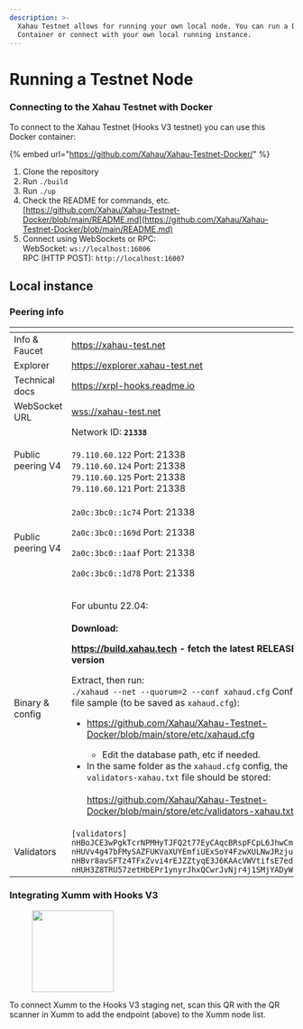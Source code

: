 ```yaml
---
description: >-
  Xahau Testnet allows for running your own local node. You can run a Docker
  Container or connect with your own local running instance.
---
```


# Running a Testnet Node

### Connecting to the Xahau Testnet with Docker

To connect to the Xahau Testnet (Hooks V3 testnet) you can use this Docker container:

{% embed url="https://github.com/Xahau/Xahau-Testnet-Docker/" %}

1. Clone the repository
2. Run `./build`
3. Run `./up`
4. Check the README for commands, etc.\
   [https://github.com/Xahau/Xahau-Testnet-Docker/blob/main/README.md](https://github.com/Xahau/Xahau-Testnet-Docker/blob/main/README.md)
5. Connect using WebSockets or RPC:\
   WebSocket: `ws://localhost:16006`\
   RPC (HTTP POST): `http://localhost:16007`

## Local instance

### Peering info

<table data-header-hidden><thead><tr><th width="181"></th><th></th></tr></thead><tbody><tr><td>Info &#x26; Faucet</td><td><a href="https://xahau-test.net/">https://xahau-test.net</a></td></tr><tr><td>Explorer</td><td><a href="https://explorer.xahau-test.net/">https://explorer.xahau-test.net</a></td></tr><tr><td>Technical docs</td><td><a href="https://xrpl-hooks.readme.io/">https://xrpl-hooks.readme.io</a></td></tr><tr><td>WebSocket URL</td><td><a href="https://xahau-test.net/">wss://xahau-test.net</a></td></tr><tr><td>Public peering V4</td><td>Network ID: <strong><code>21338</code></strong><br><br><code>79.110.60.122</code> Port: 21338<br><code>79.110.60.124</code> Port: 21338<br><code>79.110.60.125</code> Port: 21338<br><code>79.110.60.121</code> Port: 21338</td></tr><tr><td>Public peering V4</td><td><p><code>2a0c:3bc0::1c74</code> Port: 21338</p><p><code>2a0c:3bc0::169d</code> Port: 21338</p><p><code>2a0c:3bc0::1aaf</code> Port: 21338</p><p><code>2a0c:3bc0::1d78</code> Port: 21338</p></td></tr><tr><td>Binary &#x26; config</td><td><p>For ubuntu 22.04:<br><br><strong>Download:</strong></p><p><a href="https://build.xahau.tech/2023.9.25-dev%2B336"><strong>https://build.xahau.tech</strong></a> <strong>- fetch the latest RELEASE version</strong><br></p><p>Extract, then run: <br><code>./xahaud --net --quorum=2 --conf xahaud.cfg</code> Config file sample (to be saved as <code>xahaud.cfg</code>):</p><ul><li><p><a href="https://github.com/Xahau/Xahau-Testnet-Docker/blob/main/store/etc/xahaud.cfg">https://github.com/Xahau/Xahau-Testnet-Docker/blob/main/store/etc/xahaud.cfg</a></p><ul><li>Edit the database path, etc if needed.</li></ul></li><li>In the same folder as the <code>xahaud.cfg</code> config, the <code>validators-xahau.txt</code> file should be stored:<br><br><a href="https://github.com/Xahau/Xahau-Testnet-Docker/blob/main/store/etc/validators-xahau.txt">https://github.com/Xahau/Xahau-Testnet-Docker/blob/main/store/etc/validators-xahau.txt</a></li></ul></td></tr><tr><td>Validators</td><td><code>[validators]</code><br><code>nHBoJCE3wPgkTcrNPMHyTJFQ2t77EyCAqcBRspFCpL6JhwCm94VZ</code><br><code>nHUVv4g47bFMySAZFUKVaXUYEmfiUExSoY4FzwXULNwJRzju4XnQ</code><br><code>nHBvr8avSFTz4TFxZvvi4rEJZZtyqE3J6KAAcVWVtifsE7edPM7q</code><br><code>nHUH3Z8TRU57zetHbEPr1ynyrJhxQCwrJvNjr4j1SMjYADyW1WWe</code></td></tr></tbody></table>



### Integrating Xumm with Hooks V3

<figure><img src="../../.gitbook/assets/image.png" alt="" width="145"><figcaption></figcaption></figure>

To connect Xumm to the Hooks V3 staging net, scan this QR with the QR scanner in Xumm to add the endpoint (above) to the Xumm node list.
